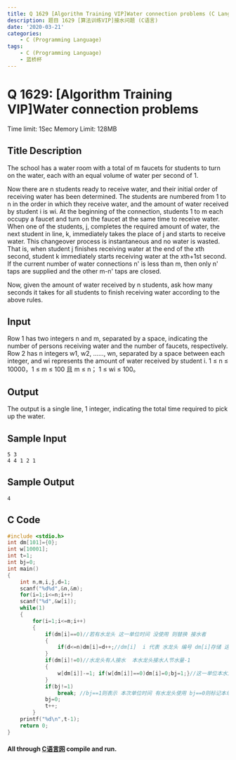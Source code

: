 ```yaml
---
title: Q 1629 [Algorithm Training VIP]Water connection problems (C Language)
description: 题目 1629 [算法训练VIP]接水问题 (C语言)
date: '2020-03-21'
categories:
    - C (Programming Language)
tags:
    - C (Programming Language)
    - 蓝桥杯
---
```


# Q 1629: [Algorithm Training VIP]Water connection problems
Time limit: 1Sec Memory Limit: 128MB
## Title Description
The school has a water room with a total of m faucets for students to turn on the water, each with an equal volume of water per second of 1.

Now there are n students ready to receive water, and their initial order of receiving water has been determined. The students are numbered from 1 to n in the order in which they receive water, and the amount of water received by student i is wi. At the beginning of the connection, students 1 to m each occupy a faucet and turn on the faucet at the same time to receive water. When one of the students, j, completes the required amount of water, the next student in line, k, immediately takes the place of j and starts to receive water. This changeover process is instantaneous and no water is wasted. That is, when student j finishes receiving water at the end of the xth second, student k immediately starts receiving water at the xth+1st second. If the current number of water connections n' is less than m, then only n' taps are supplied and the other m-n' taps are closed.

Now, given the amount of water received by n students, ask how many seconds it takes for all students to finish receiving water according to the above rules.
## Input
Row 1 has two integers n and m, separated by a space, indicating the number of persons receiving water and the number of faucets, respectively.
Row 2 has n integers w1, w2, ......, wn, separated by a space between each integer, and wi represents the amount of water received by student i.
1 ≤ n ≤ 10000，1 ≤ m ≤ 100 且 m ≤ n；
1 ≤ wi ≤ 100。
## Output
The output is a single line, 1 integer, indicating the total time required to pick up the water.
## Sample Input
```
5 3
4 4 1 2 1
```
## Sample Output
```
4
```
## C Code
```c
#include <stdio.h>
int dm[101]={0};
int w[10001];
int t=1;
int bj=0;
int main()
{
	int n,m,i,j,d=1;
	scanf("%d%d",&n,&m);
	for(i=1;i<=n;i++)
	scanf("%d",&w[i]);
	while(1)
	{
		for(i=1;i<=m;i++)
		{
			if(dm[i]==0)//若有水龙头 这一单位时间 没使用 则替换 接水者 
			{
				if(d<=n)dm[i]=d++;//dm[i]  i 代表 水龙头 编号 dm[i]存储 这一单位时间 接水人编号 
			}
			if(dm[i]!=0)//水龙头有人接水  本水龙头接水人节水量-1 
			{
				w[dm[i]]-=1; if(w[dm[i]]==0)dm[i]=0;bj=1;}//这一单位本水龙头接水人接水量为0则空出水龙头
			}
			if(bj!=1)
				break; //bj==1则表示 本次单位时间 有水龙头使用 bj==0则标记本单位时间没水龙头使用则所有过程上一秒已完成   
			bj=0;
			t++;
		}
	printf("%d\n",t-1);
	return 0;
}
```
#### All through [C语言网](https://www.dotcpp.com/) compile and run.